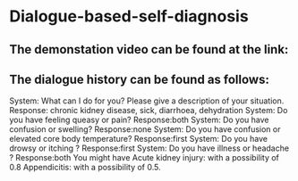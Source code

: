 # Dialogue-based-self-diagnosis


## The demonstation video can be found at the link:


## The dialogue history can be found as follows:

System: What can I do for you? Please give a description of your situation.
Response: chronic kidney disease, sick, diarrhoea, dehydration
System: Do you have feeling queasy or pain?
Response:both
System: Do you have confusion or swelling?
Response:none
System: Do you have confusion or elevated core body temperature?
Response:first
System: Do you have drowsy or itching ?
Response:first
System: Do you have illness or headache ?
Response:both
You might have 
Acute kidney injury: with a possibility of 0.8
Appendicitis: with a possibility of 0.5.




